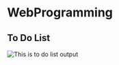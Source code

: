 # WebProgramming
## To Do List
![This is to do list output](file:///C:/Users/MISS%20KARINA/Pictures/Saved%20Pictures/To%20Do%20List.png)

